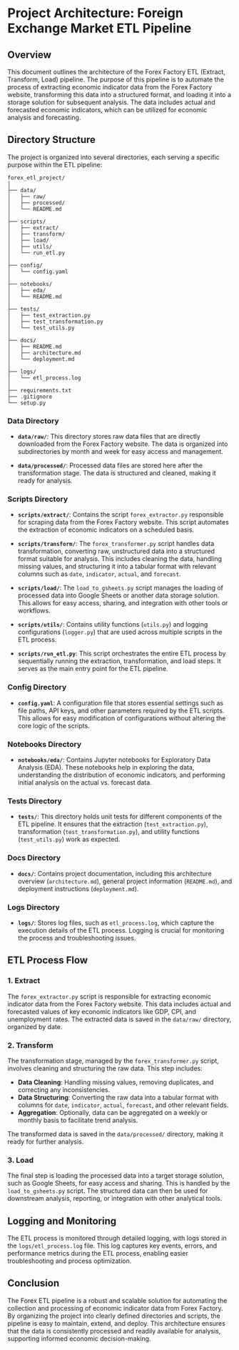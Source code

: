 # Project Architecture: Foreign Exchange Market ETL Pipeline

## Overview

This document outlines the architecture of the Forex Factory ETL (Extract, Transform, Load) pipeline. The purpose of this pipeline is to automate the process of extracting economic indicator data from the Forex Factory website, transforming this data into a structured format, and loading it into a storage solution for subsequent analysis. The data includes actual and forecasted economic indicators, which can be utilized for economic analysis and forecasting.

## Directory Structure

The project is organized into several directories, each serving a specific purpose within the ETL pipeline:

```
forex_etl_project/
│
├── data/
│   ├── raw/
│   ├── processed/
│   └── README.md
│
├── scripts/
│   ├── extract/
│   ├── transform/
│   ├── load/
│   ├── utils/
│   └── run_etl.py
│
├── config/
│   └── config.yaml
│
├── notebooks/
│   ├── eda/
│   └── README.md
│
├── tests/
│   ├── test_extraction.py
│   ├── test_transformation.py
│   └── test_utils.py
│
├── docs/
│   ├── README.md
│   ├── architecture.md
│   └── deployment.md
│
├── logs/
│   └── etl_process.log
│
├── requirements.txt
├── .gitignore
└── setup.py
```

### Data Directory

- **`data/raw/`**: This directory stores raw data files that are directly downloaded from the Forex Factory website. The data is organized into subdirectories by month and week for easy access and management.
  
- **`data/processed/`**: Processed data files are stored here after the transformation stage. The data is structured and cleaned, making it ready for analysis.

### Scripts Directory

- **`scripts/extract/`**: Contains the script `forex_extractor.py` responsible for scraping data from the Forex Factory website. This script automates the extraction of economic indicators on a scheduled basis.

- **`scripts/transform/`**: The `forex_transformer.py` script handles data transformation, converting raw, unstructured data into a structured format suitable for analysis. This includes cleaning the data, handling missing values, and structuring it into a tabular format with relevant columns such as `date`, `indicator`, `actual`, and `forecast`.

- **`scripts/load/`**: The `load_to_gsheets.py` script manages the loading of processed data into Google Sheets or another data storage solution. This allows for easy access, sharing, and integration with other tools or workflows.

- **`scripts/utils/`**: Contains utility functions (`utils.py`) and logging configurations (`logger.py`) that are used across multiple scripts in the ETL process.

- **`scripts/run_etl.py`**: This script orchestrates the entire ETL process by sequentially running the extraction, transformation, and load steps. It serves as the main entry point for the ETL pipeline.

### Config Directory

- **`config.yaml`**: A configuration file that stores essential settings such as file paths, API keys, and other parameters required by the ETL scripts. This allows for easy modification of configurations without altering the core logic of the scripts.

### Notebooks Directory

- **`notebooks/eda/`**: Contains Jupyter notebooks for Exploratory Data Analysis (EDA). These notebooks help in exploring the data, understanding the distribution of economic indicators, and performing initial analysis on the actual vs. forecast data.

### Tests Directory

- **`tests/`**: This directory holds unit tests for different components of the ETL pipeline. It ensures that the extraction (`test_extraction.py`), transformation (`test_transformation.py`), and utility functions (`test_utils.py`) work as expected.

### Docs Directory

- **`docs/`**: Contains project documentation, including this architecture overview (`architecture.md`), general project information (`README.md`), and deployment instructions (`deployment.md`).

### Logs Directory

- **`logs/`**: Stores log files, such as `etl_process.log`, which capture the execution details of the ETL process. Logging is crucial for monitoring the process and troubleshooting issues.

## ETL Process Flow

### 1. **Extract**

The `forex_extractor.py` script is responsible for extracting economic indicator data from the Forex Factory website. This data includes actual and forecasted values of key economic indicators like GDP, CPI, and unemployment rates. The extracted data is saved in the `data/raw/` directory, organized by date.

### 2. **Transform**

The transformation stage, managed by the `forex_transformer.py` script, involves cleaning and structuring the raw data. This step includes:
- **Data Cleaning**: Handling missing values, removing duplicates, and correcting any inconsistencies.
- **Data Structuring**: Converting the raw data into a tabular format with columns for `date`, `indicator`, `actual`, `forecast`, and other relevant fields.
- **Aggregation**: Optionally, data can be aggregated on a weekly or monthly basis to facilitate trend analysis.

The transformed data is saved in the `data/processed/` directory, making it ready for further analysis.

### 3. **Load**

The final step is loading the processed data into a target storage solution, such as Google Sheets, for easy access and sharing. This is handled by the `load_to_gsheets.py` script. The structured data can then be used for downstream analysis, reporting, or integration with other analytical tools.

## Logging and Monitoring

The ETL process is monitored through detailed logging, with logs stored in the `logs/etl_process.log` file. This log captures key events, errors, and performance metrics during the ETL process, enabling easier troubleshooting and process optimization.

## Conclusion

The Forex ETL pipeline is a robust and scalable solution for automating the collection and processing of economic indicator data from Forex Factory. By organizing the project into clearly defined directories and scripts, the pipeline is easy to maintain, extend, and deploy. This architecture ensures that the data is consistently processed and readily available for analysis, supporting informed economic decision-making.